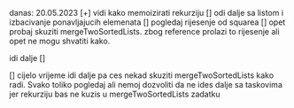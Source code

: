 danas: 20.05.2023
[+] vidi kako memoizirati rekurziju
[] odi dalje sa listom i izbacivanje ponavljajucih elemenata
[] pogledaj rijesenje od squarea
[] opet probaj skuziti mergeTwoSortedLists. zbog reference prolazi to rijesenje ali opet ne mogu shvatiti kako.

idi dalje
[]

[] cijelo vrijeme idi dalje pa ces nekad skuziti mergeTwoSortedLists kako radi. Svako toliko pogledaj ali nemoj
dozvoliti da ne ides dalje sa taskovima jer rekurziju bas ne kuzis u mergeTwoSortedLists zadatku
